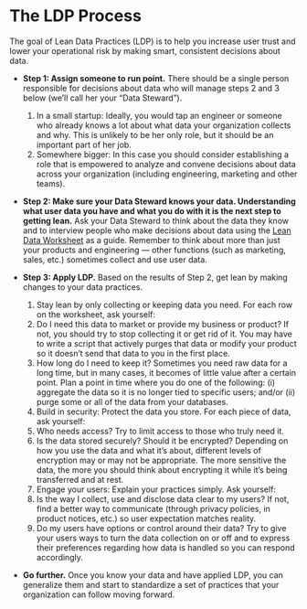 # The LDP Process

The goal of Lean Data Practices (LDP) is to help you increase user trust and lower your operational risk by making smart, consistent decisions about data. 

* __Step 1: Assign someone to run point.__ There should be a single person responsible for decisions about data who will manage steps 2 and 3 below (we’ll call her your “Data Steward”).

  1.	In a small startup: Ideally, you would tap an engineer or someone who already knows a lot about what data your organization collects and why. This is unlikely to be her only role, but it should be an important part of her job.
  2.	Somewhere bigger: In this case you should consider establishing a role that is empowered to analyze and convene decisions about data across your organization (including engineering, marketing and other teams).

* __Step 2: Make sure your Data Steward knows your data. Understanding what user data you have and what you do with it is the next step to getting lean.__ Ask your Data Steward to think about the data they know and to interview people who make decisions about data using the [Lean Data Worksheet](https://github.com/mozilla/lean-data-practices/blob/master/Lean%20Data%20Worksheet.xlsx) as a guide. Remember to think about more than just your products and engineering — other functions (such as marketing, sales, etc.) sometimes collect and use user data.

* __Step 3: Apply LDP.__ Based on the results of Step 2, get lean by making changes to your data practices.

  1.	Stay lean by only collecting or keeping data you need. For each row on the worksheet, ask yourself: 
    1.	Do I need this data to market or provide my business or product? If not, you should try to stop collecting it or get rid of it. You may have to write a script that actively purges that data or modify your product so it doesn’t send that data to you in the first place.
    2.	How long do I need to keep it? Sometimes you need raw data for a long time, but in many cases, it becomes of little value after a certain point. Plan a point in time where you do one of the following: (i) aggregate the data so it is no longer tied to specific users; and/or (ii) purge some or all of the data from your databases.
  2.	Build in security: Protect the data you store. For each piece of data, ask yourself:
    1.	Who needs access? Try to limit access to those who truly need it.
    2.	Is the data stored securely? Should it be encrypted? Depending on how you use the data and what it’s about, different levels of encryption may or may not be appropriate. The more sensitive the data, the more you should think about encrypting it while it’s being transferred and at rest.
  3.	Engage your users: Explain your practices simply. Ask yourself:
    1.	Is the way I collect, use and disclose data clear to my users? If not, find a better way to communicate (through privacy policies, in product notices, etc.) so user expectation matches reality.
    2.	Do my users have options or control around their data? Try to give your users ways to turn the data collection on or off and to express their preferences regarding how data is handled so you can respond accordingly. 

* __Go further.__ Once you know your data and have applied LDP, you can generalize them and start to standardize a set of practices that your organization can follow moving forward. 
